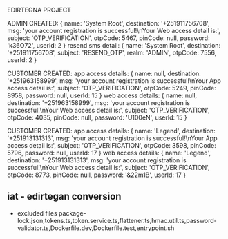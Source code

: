 EDIRTEGNA PROJECT

ADMIN CREATED: {
name: 'System Root',
destination: '+251911756708',
msg: 'your account registration is successful!\nYour Web access detail is:',
subject: 'OTP_VERIFICATION',
otpCode: 5467,
pinCode: null,
password: 'k36O72',
userId: 2
}
resend sms detail: {
name: 'System Root',
destination: '+251911756708',
subject: 'RESEND_OTP',
realm: 'ADMIN',
otpCode: 7556,
userId: 2
}

CUSTOMER CREATED: app access details: {
name: null,
destination: '+251963158999',
msg: 'your account registration is successful!\nYour App access detail is:',
subject: 'OTP_VERIFICATION',
otpCode: 5249,
pinCode: 8958,
password: null,
userId: 15
} web access details: {
name: null,
destination: '+251963158999',
msg: 'your account registration is successful!\nYour Web access detail is:',
subject: 'OTP_VERIFICATION',
otpCode: 4035,
pinCode: null,
password: 'U100eN',
userId: 15
}

CUSTOMER CREATED: app access details: {
name: 'Legend',
destination: '+251913131313',
msg: 'your account registration is successful!\nYour App access detail is:',
subject: 'OTP_VERIFICATION',
otpCode: 3598,
pinCode: 5796,
password: null,
userId: 17
} web access details: {
name: 'Legend',
destination: '+251913131313',
msg: 'your account registration is successful!\nYour Web access detail is:',
subject: 'OTP_VERIFICATION',
otpCode: 8773,
pinCode: null,
password: '&22m1B',
userId: 17
}

## iat - edirtegan conversion

- excluded files
  package-lock.json,tokens.ts,token.service.ts,flattener.ts,hmac.util.ts,password-validator.ts,Dockerfile.dev,Dockerfile.test,entrypoint.sh

